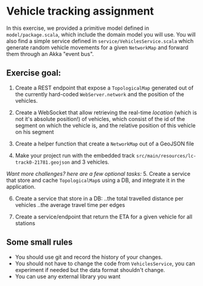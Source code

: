 # Vehicle tracking assignment

In this exercise, we provided a primitive model defined in `model/package.scala`, which include the domain model you will use.
You will also find a simple service defined in `service/VehiclesService.scala` which generate random vehicle movements for a given `NetworkMap` and forward them through an Akka "event bus".

## Exercise goal:

1. Create a REST endpoint that expose a `TopologicalMap` generated out of the currently hard-coded `WebServer.network` and the position of the vehicles.

2. Create a WebSocket that allow retrieving the real-time *location* (which is not it's absolute position!) of vehicles, which consist of the id of the segment on which the vehicle is, and the relative position of this vehicle on his segment

3. Create a helper function that create a `NetworkMap` out of a GeoJSON file

4. Make your project run with the embedded track `src/main/resources/lc-track0-21781.geojson` and 3 vehicles.

*Want more challenges? here are a few optional tasks:*
5. Create a service that store and cache `TopologicalMap`s using a DB, and integrate it in the application.

6. Create a service that store in a DB:
..the total travelled distance per vehicles
..the average travel time per edges

7. Create a service/endpoint that return the ETA for a given vehicle for all stations

## Some small rules
- You should use git and record the history of your changes.
- You should not have to change the code from `VehiclesService`, you can experiment if needed but the data format shouldn't change.
- You can use any external library you want



